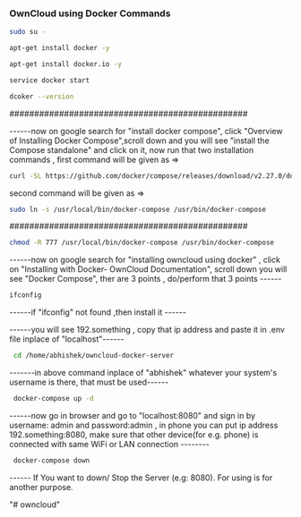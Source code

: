 

### OwnCloud using Docker Commands

```bash
sudo su -
```
```bash
apt-get install docker -y
 ```
 ```bash
 apt-get install docker.io -y
 ```
 ```bash
 service docker start
 ```
 ```bash
 dcoker --version
 ```
################################################

------now on google search for "install docker compose", click "Overview of Installing Docker Compose",scroll down and you will see "install the Compose standalone" and click on it, now run that two installation commands , first command will be given as => 
```bash
curl -SL https://github.com/docker/compose/releases/download/v2.27.0/docker-compose-linux-x86_64 -o /usr/local/bin/docker-compose 
 ```
 second command will be given as => 
```bash
sudo ln -s /usr/local/bin/docker-compose /usr/bin/docker-compose
 ```
################################################



```bash
chmod -R 777 /usr/local/bin/docker-compose /usr/bin/docker-compose
 ```

------now on google search for "installing owncloud using docker" , click on "Installing with Docker- OwnCloud Documentation", scroll down you will see "Docker Compose", ther are 3 points , do/perform that 3 points ------

```bash
ifconfig
 ```

------if "ifconfig" not found ,then install it ------

------you will see 192.something , copy that ip address and paste it in .env file inplace of "localhost"------

```bash
 cd /home/abhishek/owncloud-docker-server
  ```

-------in above command inplace of "abhishek" whatever your system's username is there, that must be used------


```bash
 docker-compose up -d
  ```

------now go in browser and go to "localhost:8080" and sign in by username: admin and password:admin , in phone you can put ip address 192.something:8080, make sure that other device(for e.g. phone) is connected with same WiFi or LAN connection --------

```bash
 docker-compose down
  ```
------ If You want to down/ Stop the Server (e.g: 8080). For using is for another purpose.

"# owncloud" 
